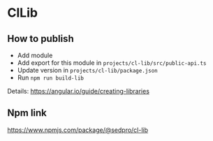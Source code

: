 # ClLib

## How to publish

* Add module
* Add export for this module in `projects/cl-lib/src/public-api.ts`
* Update version in `projects/cl-lib/package.json`
* Run `npm run build-lib`

Details: https://angular.io/guide/creating-libraries

## Npm link

https://www.npmjs.com/package/@sedpro/cl-lib
